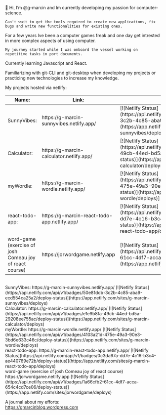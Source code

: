 👋 Hi, I’m @g-marcin and Im currently developing my passion for computer-science. 

    Can't wait to get the tools required to create new applications, fix bugs and write new functionalities for existing ones. 
  
For a few years Ive been a computer games freak and one day get intrested in more complex aspects of using computer. 
  
    My journey started while I was onboard the vessel working on repetitive tasks in port documents.
 

Currently learning Javascript and React.

Familiarizing with git-CLI and git-desktop when developing my projects or practicing new technologies to increase my knowledge.

My projects hosted via netlify:
<table class="tg">
<thead>
  <tr>
    <th class="tg-0lax">Name:</th>
    <th class="tg-0lax">Link:</th>
    <th class="tg-0lax">Status:</th>
  </tr>
</thead>
<tbody>
  <tr>
    <td class="tg-0lax">SunnyVibes:</td>
    <td class="tg-0lax">https://g-marcin-sunnyvibes.netlify.app/</td>
    <td class="tg-0lax">[![Netlify Status](https://api.netlify.com/api/v1/badges/50e81ddb-3c2b-4c85-aba9-ecd554ca25a2/deploy-status)](https://app.netlify.com/sites/g-marcin-sunnyvibes/deploys)</td>
  </tr>
  <tr>
    <td class="tg-0lax">Calculator:</td>
    <td class="tg-0lax">https://g-marcin-calculator.netlify.app/</td>
    <td class="tg-0lax">[![Netlify Status](https://api.netlify.com/api/v1/badges/e1e9b8fa-49cb-44ed-bd5a-29208ee755ac/deploy-status)](https://app.netlify.com/sites/g-marcin-calculator/deploys)</td>
  </tr>
  
  <tr>
    <td class="tg-0lax">myWordle:</td>
    <td class="tg-0lax">https://g-marcin-wordle.netlify.app/</td>
    <td class="tg-0lax">[![Netlify Status](https://api.netlify.com/api/v1/badges/4103a21d-475e-49a3-90e3-3bd6e633c46c/deploy-status)](https://app.netlify.com/sites/g-marcin-wordle/deploys)]</td>
  </tr>
  <tr>
    <td class="tg-0lax">react-todo-app:</td>
    <td class="tg-0lax">https://g-marcin-react-todo-app.netlify.app/</td>
    <td class="tg-0lax">[![Netlify Status](https://api.netlify.com/api/v1/badges/0c3da67a-dd7e-4c16-b3c4-ae440769e72b/deploy-status)](https://app.netlify.com/sites/g-marcin-react-todo-app/deploys)</td>
  </tr>
  <tr>
    <td class="tg-0lax">word-game (exercise of josh Comeau joy of react course)</td>
    <td class="tg-0lax">https://jorwordgame.netlify.app</td>
    <td class="tg-0lax">[![Netlify Status](https://api.netlify.com/api/v1/badges/1a66cfb2-61cc-4df7-acca-654c4cd7ce06/deploy-status)](https://app.netlify.com/sites/jorwordgame/deploys)</td>
  </tr>
</tbody>
</table>



</br>
SunnyVibes:
https://g-marcin-sunnyvibes.netlify.app/
[![Netlify Status](https://api.netlify.com/api/v1/badges/50e81ddb-3c2b-4c85-aba9-ecd554ca25a2/deploy-status)](https://app.netlify.com/sites/g-marcin-sunnyvibes/deploys)
</br>
Calculator:
https://g-marcin-calculator.netlify.app/
[![Netlify Status](https://api.netlify.com/api/v1/badges/e1e9b8fa-49cb-44ed-bd5a-29208ee755ac/deploy-status)](https://app.netlify.com/sites/g-marcin-calculator/deploys)
</br>
myWordle:
https://g-marcin-wordle.netlify.app/
[![Netlify Status](https://api.netlify.com/api/v1/badges/4103a21d-475e-49a3-90e3-3bd6e633c46c/deploy-status)](https://app.netlify.com/sites/g-marcin-wordle/deploys)
</br>
react-todo-app:
https://g-marcin-react-todo-app.netlify.app/
[![Netlify Status](https://api.netlify.com/api/v1/badges/0c3da67a-dd7e-4c16-b3c4-ae440769e72b/deploy-status)](https://app.netlify.com/sites/g-marcin-react-todo-app/deploys)
</br>
word-game (exercise of josh Comeau joy of react course)
https://jorwordgame.netlify.app
[![Netlify Status](https://api.netlify.com/api/v1/badges/1a66cfb2-61cc-4df7-acca-654c4cd7ce06/deploy-status)](https://app.netlify.com/sites/jorwordgame/deploys)

A journal about my efforts:
</br>
https://gmarcinblog.wordpress.com


 
